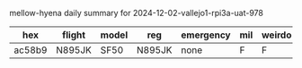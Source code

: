 mellow-hyena daily summary for 2024-12-02-vallejo1-rpi3a-uat-978

|hex|flight|model|reg|emergency|mil|weirdo|
|--|--|--|--|--|--|--|
|ac58b9|N895JK|SF50|N895JK|none|F|F|
